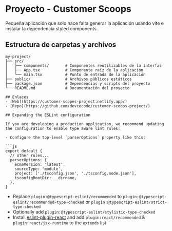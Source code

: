 # Proyecto - Customer Scoops

Pequeña aplicación que solo hace falta generar la aplicación usando vite e instalar la dependencia styled components.

## Estructura de carpetas y archivos

```plaintext
my-project/
├── src/
│   ├── components/       # Componentes reutilizables de la interfaz
│   ├── App.tsx           # Componente raíz de la aplicación
│   └── main.tsx          # Punto de entrada de la aplicación
├── public/               # Archivos públicos estáticos
├── package.json          # Dependencias y scripts del proyecto
└── README.md             # Documentación del proyecto

## Enlaces
- [Web](https://customer-scopes-project.netlify.app/) 
- [Repo](https://github.com/devcecode/customer-scoops-project/)

## Expanding the ESLint configuration

If you are developing a production application, we recommend updating the configuration to enable type aware lint rules:

- Configure the top-level `parserOptions` property like this:

```js
export default {
  // other rules...
  parserOptions: {
    ecmaVersion: 'latest',
    sourceType: 'module',
    project: ['./tsconfig.json', './tsconfig.node.json'],
    tsconfigRootDir: __dirname,
  },
}
```

- Replace `plugin:@typescript-eslint/recommended` to `plugin:@typescript-eslint/recommended-type-checked` or `plugin:@typescript-eslint/strict-type-checked`
- Optionally add `plugin:@typescript-eslint/stylistic-type-checked`
- Install [eslint-plugin-react](https://github.com/jsx-eslint/eslint-plugin-react) and add `plugin:react/recommended` & `plugin:react/jsx-runtime` to the `extends` list
